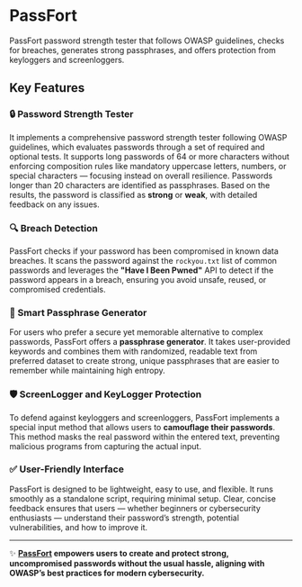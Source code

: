 # PassFort  
PassFort password strength tester that follows OWASP guidelines, checks for breaches, generates strong passphrases, and offers protection from keyloggers and screenloggers.  

## Key Features  

### 🔒 Password Strength Tester  
It implements a comprehensive password strength tester following OWASP guidelines, which evaluates passwords through a set of required and optional tests. It supports long passwords of 64 or more characters without enforcing composition rules like mandatory uppercase letters, numbers, or special characters — focusing instead on overall resilience. Passwords longer than 20 characters are identified as passphrases. Based on the results, the password is classified as **strong** or **weak**, with detailed feedback on any issues.  

### 🔍 Breach Detection  
PassFort checks if your password has been compromised in known data breaches. It scans the password against the `rockyou.txt` list of common passwords and leverages the **"Have I Been Pwned"** API to detect if the password appears in a breach, ensuring you avoid unsafe, reused, or compromised credentials.  

### 🔑 Smart Passphrase Generator  
For users who prefer a secure yet memorable alternative to complex passwords, PassFort offers a **passphrase generator**. It takes user-provided keywords and combines them with randomized, readable text from preferred dataset to create strong, unique passphrases that are easier to remember while maintaining high entropy.  

### 🛡️ ScreenLogger and KeyLogger Protection  
To defend against keyloggers and screenloggers, PassFort implements a special input method that allows users to **camouflage their passwords**. This method masks the real password within the entered text, preventing malicious programs from capturing the actual input.  

### ✅ User-Friendly Interface  
PassFort is designed to be lightweight, easy to use, and flexible. It runs smoothly as a standalone script, requiring minimal setup. Clear, concise feedback ensures that users — whether beginners or cybersecurity enthusiasts — understand their password’s strength, potential vulnerabilities, and how to improve it. 

---

✨ **[PassFort](https://www.canva.com/design/DAGheTaPuyo/bA7GasxsNs1RVC-ny9m_Zw/view?utm_content=DAGheTaPuyo&utm_campaign=designshare&utm_medium=link2&utm_source=uniquelinks&utlId=ha1fa92879b) empowers users to create and protect strong, uncompromised passwords without the usual hassle, aligning with OWASP’s best practices for modern cybersecurity.**  

